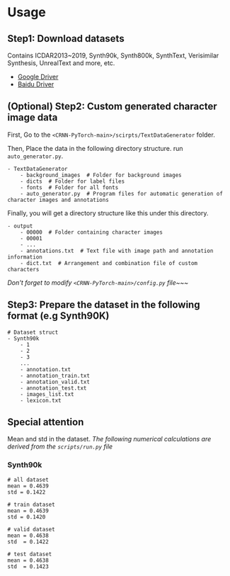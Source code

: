 # Usage

## Step1: Download datasets

Contains ICDAR2013~2019, Synth90k, Synth800k, SynthText, Verisimilar Synthesis, UnrealText and more, etc.

- [Google Driver](https://drive.google.com/drive/folders/1dxrLQ48UodaLavqFHMimiYkuqtfufyrI?usp=sharing)
- [Baidu Driver](https://pan.baidu.com/s/1v4urOutexChkzhLYiOD0QA?pwd=llot)

## (Optional) Step2: Custom generated character image data

First, Go to the `<CRNN-PyTorch-main>/scirpts/TextDataGenerator` folder.

Then, Place the data in the following directory structure. run `auto_generator.py`.

```text
- TextDataGenerator
    - background_images  # Folder for background images
    - dicts  # Folder for label files
    - fonts  # Folder for all fonts
    - auto_generator.py  # Program files for automatic generation of character images and annotations
```

Finally, you will get a directory structure like this under this directory.

```text
- output
    - 00000  # Folder containing character images
    - 00001
    - ...
    - annotations.txt  # Text file with image path and annotation information
    - dict.txt  # Arrangement and combination file of custom characters
```

*Don't forget to modify `<CRNN-PyTorch-main>/config.py` file~~~*

## Step3: Prepare the dataset in the following format (e.g Synth90K)

```text
# Dataset struct
- Synth90k
    - 1
    - 2
    - 3
    ...
    - annotation.txt
    - annotation_train.txt
    - annotation_valid.txt
    - annotation_test.txt
    - images_list.txt
    - lexicon.txt
```

## Special attention

Mean and std in the dataset.
*The following numerical calculations are derived from the `scripts/run.py` file*

### Synth90k

```text
# all dataset
mean = 0.4639
std = 0.1422

# train dataset
mean = 0.4639
std = 0.1420

# valid dataset
mean = 0.4638
std  = 0.1422

# test dataset
mean = 0.4638
std  = 0.1423
```
